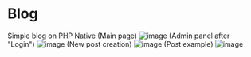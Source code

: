 # Blog
Simple blog on PHP Native
(Main page)
![image](https://github.com/CherlenokYevgeniy/Blog/raw/master/img/1.png)
(Admin panel after "Login")
![image](https://github.com/CherlenokYevgeniy/Blog/raw/master/img/2.png)
(New post creation)
![image](https://github.com/CherlenokYevgeniy/Blog/raw/master/img/3.png)
(Post example)
![image](https://github.com/CherlenokYevgeniy/Blog/raw/master/img/4.png)
